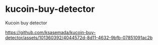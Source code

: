 # kucoin-buy-detector
Kucoin buy detector

https://github.com/ksasemada/kucoin-buy-detector/assets/101360392/4044572d-8d11-4632-9bfb-07851091ac2b

